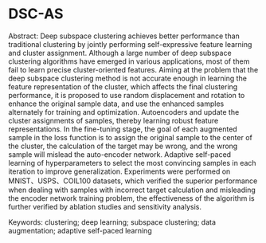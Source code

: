 # DSC-AS
Abstract: Deep subspace clustering achieves better performance than traditional clustering by jointly performing self-expressive feature learning and cluster assignment. Although a large number of deep subspace clustering algorithms have emerged in various applications, most of them fail to learn precise cluster-oriented features. Aiming at the problem that the deep subspace clustering method is not accurate enough in learning the feature representation of the cluster, which affects the final clustering performance, it is proposed to use random displacement and rotation to enhance the original sample data, and use the enhanced samples alternately for training and optimization. Autoencoders and update the cluster assignments of samples, thereby learning robust feature representations. In the fine-tuning stage, the goal of each augmented sample in the loss function is to assign the original sample to the center of the cluster, the calculation of the target may be wrong, and the wrong sample will mislead the auto-encoder network. Adaptive self-paced learning of hyperparameters to select the most convincing samples in each iteration to improve generalization. Experiments were performed on MNIST、USPS、COIL100 datasets, which verified the superior performance when dealing with samples with incorrect target calculation and misleading the encoder network training problem, the effectiveness of the algorithm is further verified by ablation studies and sensitivity analysis.

Keywords: clustering; deep learning; subspace clustering; data augmentation; adaptive self-paced learning

